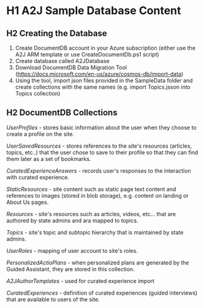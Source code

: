 # H1 A2J Sample Database Content

## H2 Creating the Database
1. Create DocumentDB account in your Azure subscription (either use the A2J ARM template or use CreateDocumentDb.ps1 script)
2. Create database called A2JDatabase
3. Download DocumentDB Data Migration Tool (https://docs.microsoft.com/en-us/azure/cosmos-db/import-data)
4. Using the tool, import json files provided in the SampleData folder and create collections with the same names (e.g. import Topics.jsson into Topics collection)


## H2 DocumentDB Collections 
*UserProfiles* - stores basic information about the user when they choose to create a profile on the site.

*UserSavedResources* - stores references to the site's resources (articles, topics, etc..) that the user chose to save to their profile so that they can find them later as a set of bookmarks. 

*CuratedExperienceAnswers* - records user's responses to the interaction with curated experience. 

*StaticResources* - site content such as static page text content and references to images (stored in blob storage), e.g. content on landing or About Us pages.

*Resources* - site's resources such as articles, videos, etc... that are authored by state admins and ara mapped to topics. 

*Topics* - site's topic and subtopic hierarchy that is maintained by state admins. 

*UserRoles* - mapping of user account to site's roles. 

*PersonalizedActioPlans* - when personalized plans are generated by the Guided Assistant, they are stored in this collection. 

*A2JAuthorTemplates* - used for curated experience import

*CuratedExperiences* - definition of curated experiences (guided interviews) that are available to users of the site. 

